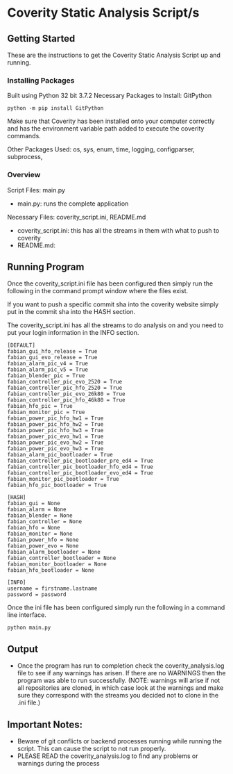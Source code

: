 # Coverity Static Analysis Script/s

## Getting Started
These are the instructions to get the Coverity Static Analysis Script up and running.

### Installing Packages
Built using Python 32 bit 3.7.2
Necessary Packages to Install: GitPython
```
python -m pip install GitPython
```

Make sure that Coverity has been installed onto your computer correctly and has the environment variable path added to execute the coverity commands.

Other Packages Used: os, sys, enum, time, logging, configparser, subprocess, 

### Overview
Script Files: main.py
* main.py: runs the complete application

Necessary Files: coverity_script.ini, README.md
* coverity_script.ini: this has all the streams in them with what to push to coverity
* README.md:

## Running Program
Once the coverity_script.ini file has been configured then simply run the following in the command prompt window where the files exist. 

If you want to push a specific commit sha into the coverity website simply put in the commit sha into the HASH section.

The coverity_script.ini has all the streams to do analysis on and you need to put your login information in the INFO section.

```
[DEFAULT]
fabian_gui_hfo_release = True
fabian_gui_evo_release = True
fabian_alarm_pic_v4 = True
fabian_alarm_pic_v5 = True
fabian_blender_pic = True
fabian_controller_pic_evo_2520 = True
fabian_controller_pic_hfo_2520 = True
fabian_controller_pic_evo_26k80 = True
fabian_controller_pic_hfo_46k80 = True
fabian_hfo_pic = True
fabian_monitor_pic = True
fabian_power_pic_hfo_hw1 = True
fabian_power_pic_hfo_hw2 = True
fabian_power_pic_hfo_hw3 = True
fabian_power_pic_evo_hw1 = True
fabian_power_pic_evo_hw2 = True
fabian_power_pic_evo_hw3 = True
fabian_alarm_pic_bootloader = True
fabian_controller_pic_bootloader_pre_ed4 = True
fabian_controller_pic_bootloader_hfo_ed4 = True
fabian_controller_pic_bootloader_evo_ed4 = True
fabian_monitor_pic_bootloader = True
fabian_hfo_pic_bootloader = True
```

```
[HASH]
fabian_gui = None
fabian_alarm = None
fabian_blender = None
fabian_controller = None
fabian_hfo = None
fabian_monitor = None
fabian_power_hfo = None
fabian_power_evo = None
fabian_alarm_bootloader = None
fabian_controller_bootloader = None
fabian_monitor_bootloader = None
fabian_hfo_bootloader = None
```

```
[INFO]
username = firstname.lastname
password = password
```

Once the ini file has been configured simply run the following in a command line interface.

```
python main.py
```

## Output
* Once the program has run to completion check the coverity_analysis.log file to see if any warnings has arisen. If there are no WARNINGS then the program was able to run successfully. (NOTE: warnings will arise if not all repositories are cloned, in which case look at the warnings and make sure they correspond with the streams you decided not to clone in the .ini file.)

## Important Notes:
* Beware of git conflicts or backend processes running while running the script. This can cause the script to not run properly.
* PLEASE READ the coverity_analysis.log to find any problems or warnings during the process

